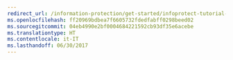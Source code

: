 ```yaml
---
redirect_url: /information-protection/get-started/infoprotect-tutorial-step5
ms.openlocfilehash: ff20969bdbea7f6605732fdedfabff0298beed02
ms.sourcegitcommit: 04eb4990e2bf0004684221592cb93df35e6acebe
ms.translationtype: HT
ms.contentlocale: it-IT
ms.lasthandoff: 06/30/2017
---
```

